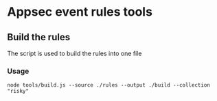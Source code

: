 # Appsec event rules tools


## Build the rules
The script is used to build the rules into one file


### Usage
```
node tools/build.js --source ./rules --output ./build --collection "risky"
```
